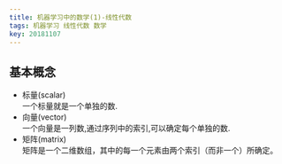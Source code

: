 ```yaml
---
title: 机器学习中的数学(1)-线性代数
tags: 机器学习 线性代数 数学
key: 20181107
---
```

## 基本概念
* 标量(scalar)  
一个标量就是一个单独的数.
* 向量(vector)  
一个向量是一列数,通过序列中的索引,可以确定每个单独的数.
* 矩阵(matrix)  
矩阵是一个二维数组，其中的每一个元素由两个索引（而非一个）所确定。

